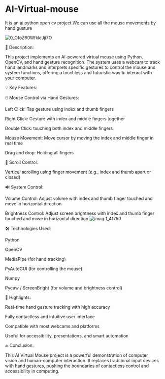 # AI-Virtual-mouse
It is an ai python open cv project.We can use all the mouse movements by hand gusture

![0_OfoZ60WfklcJji7O](https://github.com/user-attachments/assets/4efbfe37-57c4-46e2-b1bb-bbfce242945a)

🧠 Description:

This project implements an AI-powered virtual mouse using Python, OpenCV, and hand gesture recognition. The system uses a webcam to track hand landmarks and interprets specific gestures to control the mouse and system functions, offering a touchless and futuristic way to interact with your computer.

💡 Key Features:

🖱️ Mouse Control via Hand Gestures:

Left Click: Tap gesture using index and thumb fingers

Right Click: Gesture with index and middle fingers together

Double Click: touching both index and middle fingers

Mouse Movement: Move cursor by moving the index and middle finger in real time

Drag and drop: Holding all fingers

🔄 Scroll Control:

Vertical scrolling using finger movement (e.g., index and  thumb apart or closed)

🔊 System Control:

Volume Control: Adjust volume with index and thumb finger touched and move in horizontal direction

Brightness Control: Adjust screen brightness with index and thumb finger touched and move in horizontal direction
![imag 1_41750](https://github.com/user-attachments/assets/3f8e6eb2-5b8f-42d3-98cb-bc53e89a87d3)


🛠️ Technologies Used:

Python

OpenCV

MediaPipe (for hand tracking)

PyAutoGUI (for controlling the mouse)

Numpy

Pycaw / ScreenBright (for volume and brightness control)

🚀 Highlights:

Real-time hand gesture tracking with high accuracy

Fully contactless and intuitive user interface

Compatible with most webcams and platforms

Useful for accessibility, presentations, and smart automation

🔚 Conclusion:

This AI Virtual Mouse project is a powerful demonstration of computer vision and human-computer interaction. It replaces traditional input devices with hand gestures, pushing the boundaries of contactless control and accessibility in computing.

